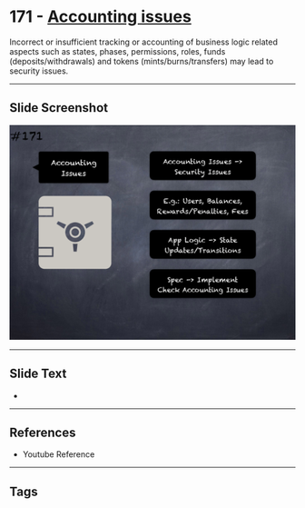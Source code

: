 # 171 - [Accounting issues](Accounting%20issues.md)
Incorrect or insufficient tracking or accounting of business logic related aspects such as states, phases, permissions, roles, funds (deposits/withdrawals) and tokens (mints/burns/transfers) may lead to security issues.
___
## Slide Screenshot
![0171.png](../../images/5.Pitfalls%20and%20Best%20Practices%20201/171.png)
___
## Slide Text
- 
___
## References
- Youtube Reference
___
## Tags